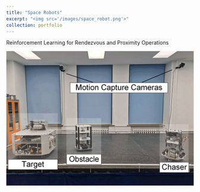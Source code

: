 ```yaml
---
title: "Space Robots"
excerpt: "<img src='/images/space_robot.png'>"
collection: portfolio
---
```


Reinforcement Learning for Rendezvous and Proximity Operations

[![Watch the video](/images/space_overview2.png)](https://youtu.be/Elo7wOvmWXE)





